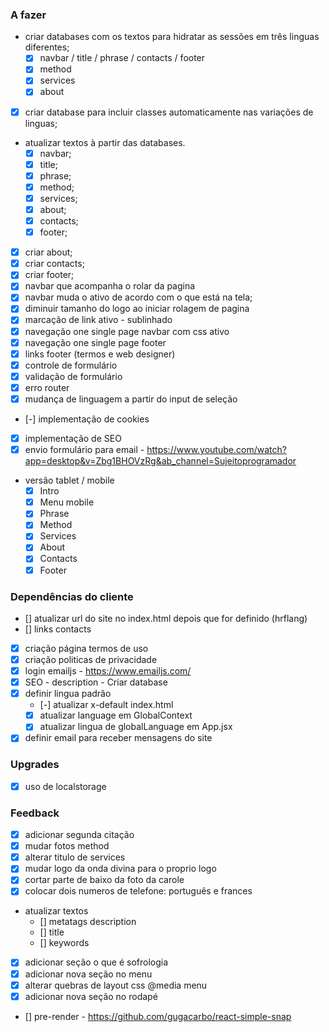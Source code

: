 ### A fazer

- criar databases com os textos para hidratar as sessões em três linguas diferentes;
  - [x] navbar / title / phrase / contacts / footer
  - [x] method
  - [x] services
  - [x] about
- [x] criar database para incluir classes automaticamente nas variações de linguas;
- atualizar textos à partir das databases.
  - [x] navbar;
  - [x] title;
  - [x] phrase;
  - [x] method;
  - [x] services;
  - [x] about;
  - [x] contacts;
  - [x] footer;
- [x] criar about;
- [x] criar contacts;
- [x] criar footer;
- [x] navbar que acompanha o rolar da pagina
- [x] navbar muda o ativo de acordo com o que está na tela;
- [x] diminuir tamanho do logo ao iniciar rolagem de pagina
- [x] marcação de link ativo - sublinhado
- [x] navegação one single page navbar com css ativo
- [x] navegação one single page footer
- [x] links footer (termos e web designer)
- [x] controle de formulário
- [x] validação de formulário
- [x] erro router
- [x] mudança de linguagem a partir do input de seleção
- [-] implementação de cookies
- [x] implementação de SEO
- [x] envio formulário para email - https://www.youtube.com/watch?app=desktop&v=Zbg1BHOVzRg&ab_channel=Sujeitoprogramador

- versão tablet / mobile
  - [x] Intro
  - [x] Menu mobile
  - [x] Phrase
  - [x] Method
  - [x] Services
  - [x] About
  - [x] Contacts
  - [x] Footer

### Dependências do cliente

- [] atualizar url do site no index.html depois que for definido (hrflang)
- [] links contacts
- [x] criação página termos de uso
- [x] criação politicas de privacidade
- [x] login emailjs - https://www.emailjs.com/
- [x] SEO - description - Criar database
- [x] definir lingua padrão
  - [-] atualizar x-default index.html
  - [x] atualizar language em GlobalContext
  - [x] atualizar lingua de globalLanguage em App.jsx
- [x] definir email para receber mensagens do site

### Upgrades

- [x] uso de localstorage

### Feedback

- [x] adicionar segunda citação
- [x] mudar fotos method
- [x] alterar titulo de services
- [x] mudar logo da onda divina para o proprio logo
- [x] cortar parte de baixo da foto da carole
- [x] colocar dois numeros de telefone: português e frances
- atualizar textos
  - [] metatags description
  - [] title
  - [] keywords
- [x] adicionar seção o que é sofrologia
- [x] adicionar nova seção no menu
- [x] alterar quebras de layout css @media menu
- [x] adicionar nova seção no rodapé
- [] pre-render - https://github.com/gugacarbo/react-simple-snap
